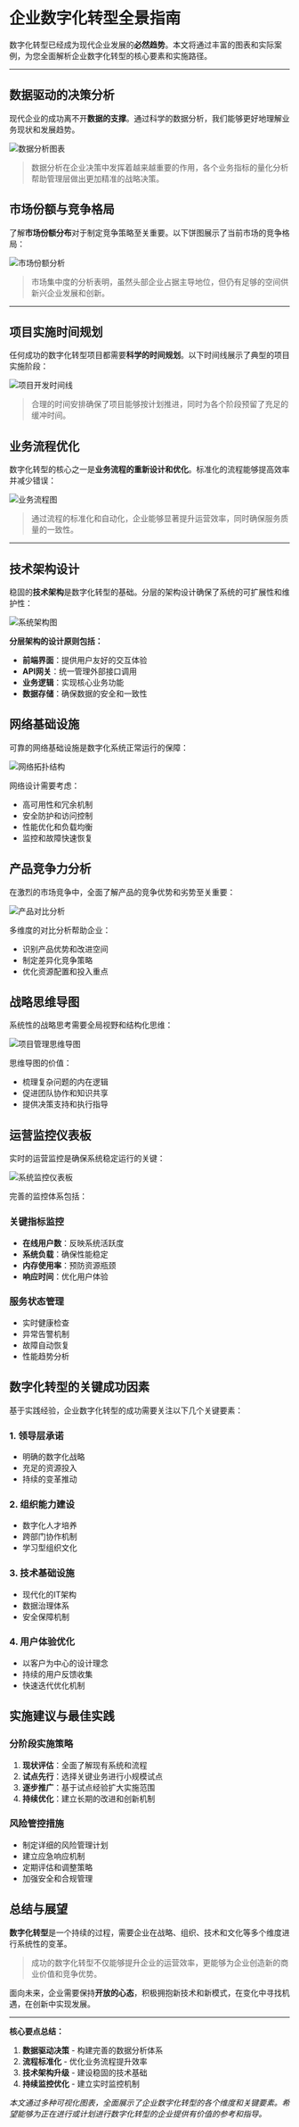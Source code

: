 # 企业数字化转型全景指南

数字化转型已经成为现代企业发展的**必然趋势**。本文将通过丰富的图表和实际案例，为您全面解析企业数字化转型的核心要素和实施路径。

---

## 数据驱动的决策分析

现代企业的成功离不开**数据的支撑**。通过科学的数据分析，我们能够更好地理解业务现状和发展趋势。

![数据分析图表](chart.png)

> 数据分析在企业决策中发挥着越来越重要的作用，各个业务指标的量化分析帮助管理层做出更加精准的战略决策。

## 市场份额与竞争格局

了解**市场份额分布**对于制定竞争策略至关重要。以下饼图展示了当前市场的竞争格局：

![市场份额分析](pie_chart.png)

> 市场集中度的分析表明，虽然头部企业占据主导地位，但仍有足够的空间供新兴企业发展和创新。

---

## 项目实施时间规划

任何成功的数字化转型项目都需要**科学的时间规划**。以下时间线展示了典型的项目实施阶段：

![项目开发时间线](timeline.png)

> 合理的时间安排确保了项目能够按计划推进，同时为各个阶段预留了充足的缓冲时间。

## 业务流程优化

数字化转型的核心之一是**业务流程的重新设计和优化**。标准化的流程能够提高效率并减少错误：

![业务流程图](flowchart.png)

> 通过流程的标准化和自动化，企业能够显著提升运营效率，同时确保服务质量的一致性。

---

## 技术架构设计

稳固的**技术架构**是数字化转型的基础。分层的架构设计确保了系统的可扩展性和维护性：

![系统架构图](architecture.png)

**分层架构的设计原则包括：**

- **前端界面**：提供用户友好的交互体验
- **API网关**：统一管理外部接口调用  
- **业务逻辑**：实现核心业务功能
- **数据存储**：确保数据的安全和一致性

## 网络基础设施

可靠的网络基础设施是数字化系统正常运行的保障：

![网络拓扑结构](network.png)

网络设计需要考虑：
- 高可用性和冗余机制
- 安全防护和访问控制
- 性能优化和负载均衡
- 监控和故障快速恢复

## 产品竞争力分析

在激烈的市场竞争中，全面了解产品的竞争优势和劣势至关重要：

![产品对比分析](comparison.png)

多维度的对比分析帮助企业：
- 识别产品优势和改进空间
- 制定差异化竞争策略
- 优化资源配置和投入重点

## 战略思维导图

系统性的战略思考需要全局视野和结构化思维：

![项目管理思维导图](mindmap.png)

思维导图的价值：
- 梳理复杂问题的内在逻辑
- 促进团队协作和知识共享
- 提供决策支持和执行指导

## 运营监控仪表板

实时的运营监控是确保系统稳定运行的关键：

![系统监控仪表板](dashboard.png)

完善的监控体系包括：

### 关键指标监控
- **在线用户数**：反映系统活跃度
- **系统负载**：确保性能稳定
- **内存使用率**：预防资源瓶颈
- **响应时间**：优化用户体验

### 服务状态管理
- 实时健康检查
- 异常告警机制
- 故障自动恢复
- 性能趋势分析

## 数字化转型的关键成功因素

基于实践经验，企业数字化转型的成功需要关注以下几个关键要素：

### 1. 领导层承诺
- 明确的数字化战略
- 充足的资源投入
- 持续的变革推动

### 2. 组织能力建设
- 数字化人才培养
- 跨部门协作机制
- 学习型组织文化

### 3. 技术基础设施
- 现代化的IT架构
- 数据治理体系
- 安全保障机制

### 4. 用户体验优化
- 以客户为中心的设计理念
- 持续的用户反馈收集
- 快速迭代优化机制

## 实施建议与最佳实践

### 分阶段实施策略
1. **现状评估**：全面了解现有系统和流程
2. **试点先行**：选择关键业务进行小规模试点
3. **逐步推广**：基于试点经验扩大实施范围
4. **持续优化**：建立长期的改进和创新机制

### 风险管控措施
- 制定详细的风险管理计划
- 建立应急响应机制
- 定期评估和调整策略
- 加强安全和合规管理

## 总结与展望

**数字化转型**是一个持续的过程，需要企业在战略、组织、技术和文化等多个维度进行系统性的变革。

> 成功的数字化转型不仅能够提升企业的运营效率，更能够为企业创造新的商业价值和竞争优势。

面向未来，企业需要保持**开放的心态**，积极拥抱新技术和新模式，在变化中寻找机遇，在创新中实现发展。

---

**核心要点总结：**

1. **数据驱动决策** - 构建完善的数据分析体系
2. **流程标准化** - 优化业务流程提升效率  
3. **技术架构升级** - 建设稳固的技术基础
4. **持续监控优化** - 建立实时监控机制

*本文通过多种可视化图表，全面展示了企业数字化转型的各个维度和关键要素。希望能够为正在进行或计划进行数字化转型的企业提供有价值的参考和指导。*